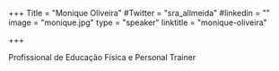 +++
Title = "Monique Oliveira"
#Twitter = "sra_allmeida"
#linkedin = "" 
image = "monique.jpg"
type = "speaker"
linktitle = "monique-oliveira"

+++

Profissional de Educação Física e Personal Trainer